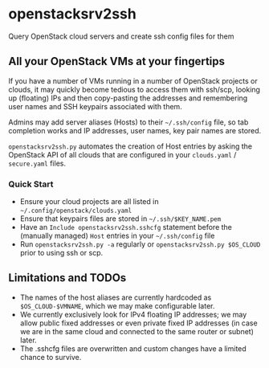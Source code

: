 # openstacksrv2ssh

Query OpenStack cloud servers and create ssh config files for them

## All your OpenStack VMs at your fingertips

If you have a number of VMs running in a number of OpenStack projects
or clouds, it may quickly become tedious to access them with ssh/scp,
looking up (floating) IPs and then copy-pasting the addresses and
remembering user names and SSH keypairs associated with them.

Admins may add server aliases (Hosts) to their `~/.ssh/config` file, so
tab completion works and IP addresses, user names, key pair names are
stored.

`openstacksrv2ssh.py` automates the creation of Host entries by asking
the OpenStack API of all clouds that are configured in your `clouds.yaml` /
`secure.yaml` files.

### Quick Start

* Ensure your cloud projects are all listed in `~/.config/openstack/clouds.yaml`
* Ensure that keypairs files are stored in `~/.ssh/$KEY_NAME.pem`
* Have an `Include openstacksrv2ssh.sshcfg` statement before the (manually
  managed) `Host` entries in your `~/.ssh/config` file
* Run `openstacksrv2ssh.py -a` regularly or `openstacksrv2ssh.py $OS_CLOUD`
  prior to using ssh or scp.

## Limitations and TODOs

* The names of the host aliases are currently hardcoded as `$OS_CLOUD-$VMNAME`,
  which we may make configurable later.
* We currently exclusively look for IPv4 floating IP addresses; we may allow
  public fixed addresses or even private fixed IP addresses (in case we are
  in the same cloud and connected to the same router or subnet) later.
* The .sshcfg files are overwritten and custom changes have a limited chance
  to survive.
